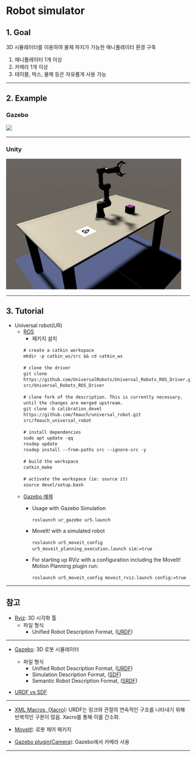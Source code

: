# Robot simulator

## 1. Goal
3D 시뮬레이터를 이용하여 물체 파지가 가능한 매니퓰레이터 환경 구축

1) 매니퓰레이터 1개 이상
2) 카메라 1개 이상
3) 테이블, 박스, 물체 등은 자유롭게 사용 가능

---
## 2. Example
### Gazebo
![](./figure/gazebo-ur.gif)

---

### Unity
![](./figure/unity_ur.png)

---
## 3. Tutorial
- Universal robot(UR)
	- [ROS](https://github.com/UniversalRobots/Universal_Robots_ROS_Driver)
		- 패키지 설치
		```
		# create a catkin workspace
		mkdir -p catkin_ws/src && cd catkin_ws

		# clone the driver
		git clone https://github.com/UniversalRobots/Universal_Robots_ROS_Driver.git src/Universal_Robots_ROS_Driver

		# clone fork of the description. This is currently necessary, until the changes are merged upstream.
		git clone -b calibration_devel https://github.com/fmauch/universal_robot.git src/fmauch_universal_robot

		# install dependencies
		sudo apt update -qq
		rosdep update
		rosdep install --from-paths src --ignore-src -y

		# build the workspace
		catkin_make

		# activate the workspace (ie: source it)
		source devel/setup.bash
		```
	- [Gazebo 예제](https://github.com/ros-industrial/universal_robot)
		- Usage with Gazebo Simulation

			`roslaunch ur_gazebo ur5.launch`
		- MoveIt! with a simulated robot

			`roslaunch ur5_moveit_config ur5_moveit_planning_execution.launch sim:=true`
		- For starting up RViz with a configuration including the MoveIt! Motion Planning plugin run:

			`roslaunch ur5_moveit_config moveit_rviz.launch config:=true`

---
## 참고

- [Rviz](http://wiki.ros.org/rviz/): 3D 시각화 툴
	- 파일 형식
		- Unified Robot Description Format, ([URDF](http://wiki.ros.org/urdf))


----

- [Gazebo](http://gazebosim.org/tutorials): 3D 로봇 시뮬레이터
	- 파일 형식
		- Unified Robot Description Format, ([URDF](http://wiki.ros.org/urdf))
		- Simulation Description Format, ([SDF](http://sdformat.org/))
		- Semantic Robot Description Format, ([SRDF](http://wiki.ros.org/srdf))

- [URDF vs SDF](https://github.com/modulabs/gazebo-tutorial/wiki/URDF-vs.-SDF)

----
- [XML Macros, (Xacro)](http://wiki.ros.org/xacro): URDF는 링크와 관절의 연속적인 구조를 나타내기 위해 반복적인 구문이 많음. Xacro를 통해 이를 간소화.


- [MoveIt!](http://wiki.ros.org/moveit): 로봇 제어 패키지

- [Gazebo plugin(Camera)](http://gazebosim.org/tutorials?tut=ros_gzplugins): Gazebo에서 카메라 사용



----
